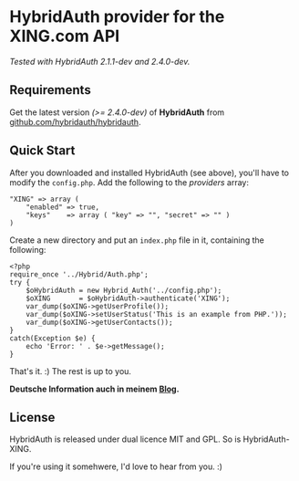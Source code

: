 # HybridAuth provider for the XING.com API

*Tested with HybridAuth 2.1.1-dev and 2.4.0-dev.*

## Requirements

Get the latest version *(>= 2.4.0-dev)* of **HybridAuth** from [github.com/hybridauth/hybridauth](https://github.com/hybridauth/hybridauth).

## Quick Start

After you downloaded and installed HybridAuth (see above), you'll have to modify the ``config.php``. Add the following to the *providers* array:

	"XING" => array (
		"enabled" => true,
		"keys"    => array ( "key" => "", "secret" => "" )
	)

Create a new directory and put an ``index.php`` file in it, containing the following:

    <?php
    require_once '../Hybrid/Auth.php';
    try {
        $oHybridAuth = new Hybrid_Auth('../config.php');
        $oXING       = $oHybridAuth->authenticate('XING');
        var_dump($oXING->getUserProfile());
        var_dump($oXING->setUserStatus('This is an example from PHP.'));
        var_dump($oXING->getUserContacts());
    }
    catch(Exception $e) {
        echo 'Error: ' . $e->getMessage();
    }

That's it. :) The rest is up to you.

**Deutsche Information auch in meinem [Blog](http://fabian-beiner.de/de/artikel/xing-api-mit-php-hybridauth-abfragen/).**

## License

HybridAuth is released under dual licence MIT and GPL. So is HybridAuth-XING.

If you're using it somehwere, I'd love to hear from you. :)


